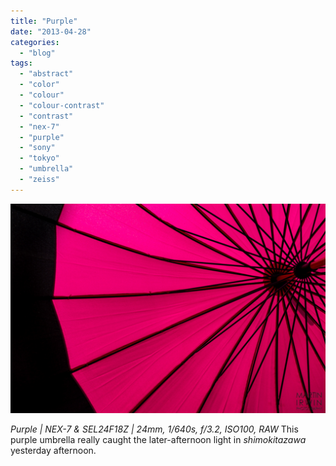 ```yaml
---
title: "Purple"
date: "2013-04-28"
categories: 
  - "blog"
tags: 
  - "abstract"
  - "color"
  - "colour"
  - "colour-contrast"
  - "contrast"
  - "nex-7"
  - "purple"
  - "sony"
  - "tokyo"
  - "umbrella"
  - "zeiss"
---
```


![DSC05203.jpg](/assets/images/aa68a-dsc05203.jpg)

_Purple | NEX-7 & SEL24F18Z | 24mm, 1/640s, f/3.2, ISO100, RAW_ This purple umbrella really caught the later-afternoon light in _shimokitazawa_ yesterday afternoon.[](http://exportforscript.wordpress.com/wp-content/uploads/2013/04/9f535-dsc05203.jpg)
